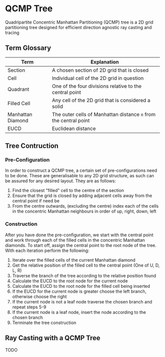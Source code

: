 # QCMP Tree
Quadripartite Concentric Manhattan Partitioning (QCMP) tree is a 2D grid partitioning tree designed for efficient direction agnostic ray casting and tracing

## Term Glossary

| Term              | Explanation                                                      |
|-------------------|------------------------------------------------------------------|
| Section           | A chosen section of 2D grid that is closed                       |
| Cell              | Individual cell of the 2D grid in question                       |
| Quadrant          | One of the four divisions relative to the central point          |
| Filled Cell       | Any cell of the 2D grid that is considered a solid               |
| Manhattan Diamond | The outer cells of Manhattan distance `n` from the central point |
| EUCD              | Euclidean distance                                               |

## Tree Contruction

### Pre-Configuration

In order to construct a QCMP tree, a certain set of pre-configurations need to be done. These are generalisable to any 2D grid structure, as such can be assured for any desired layout. They are as follows:

1. Find the closest "filled" cell to the centre of the section
2. Ensure that the grid is closed by adding adjacent cells away from the central point if need be
3. From the centre outwards, (excluding the centre) index each of the cells in the concentric Manhattan neighbours in order of up, right, down, left

### Construction

After you have done the pre-configuration, we start with the central point and work through each of the filled cells in the concentric Manhattan diamonds. To start off, assign the central point to the root node of the tree. With each iteration perform the following:

1. Iterate over the filled cells of the current Manhattan diamond
2. Get the relative position of the filled cell to the central point (One of U, D, L, R)
3. Traverse the branch of the tree according to the relative position found
5. Calculate the EUCD to the root node for the current node
6. Calculate the EUCD to the root node for the filled cell being inserted
7. If the EUCD for the current node is greater choose the left branch, otherwise choose the right
8. If the current node is not a leaf node traverse the chosen branch and repeat steps 5-9
9. If the current node is a leaf node, insert the node according to the chosen branch
10. Terminate the tree construction

## Ray Casting with a QCMP Tree

TODO
